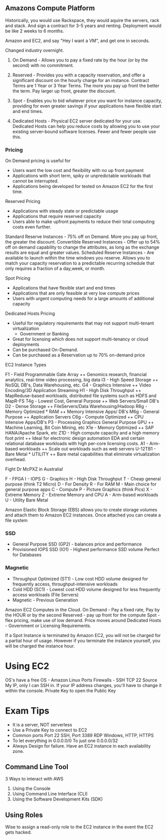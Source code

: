 ## Amazons Compute Platform

Historically, you would use Rackspace, they would aquire the servers, rack and stack.
And sign a contract for 3-5 years and renting.
Deployment would be like 2 weeks to 6 months.

Amazon and EC2, and say "Hey I want a VM", and get one in seconds.

Changed industry overnight.

1. On Demand - Allows you to pay a fixed rate by the hour (or by the second) with no commitment.

2. Reserved - Provides you with a capacity reservation, and offer a significant discount on the hourly charge for an instance.
Contract Terms are 1 Year or 3 Year Terms. The more you pay up front the better the term. Pay larger up front, greater the discount.

3. Spot - Enables you to bid whatever price you want for instance capacity, providing for even greater savings if your applications have flexible start and end times.

4. Dedicated Hosts - Physical EC2 server dedicated for your use. Dedicated Hosts can help you reduce costs by allowing you to use your existing server-bound software licenses. Fewer and fewer people use this.

### Pricing

On Demand pricing is useful for

- Users want the low cost and flexibility with no up front payment
- Applications with short term, spiky or unpredictable workloads that cannot be interrupted.
- Applications being developed for tested on Amazon EC2 for the first time.

Reserved Pricing
- Applications with steady state or predictable usage
- Applications that require reserved capacity
- Users able to make upfront payments to reduce their total computing costs even further.

Standard Reserve Instances - 75% off on Demand. More you pay up front, the greater the discount.
Convertible Reserved Instances - Offer up to 54% off on demand capability to change the attributes, as long as the exchange results are equal and greater values.
Scheduled Reserve Instances - Are available to launch within the time windows you reserve. Allows you to match your capacity reservation to a predictable recurring schedule that only requires a fraction of a day,week, or month.

Spot Pricing
- Applications that have flexible start and end times
- Applications that are only feasible at very low compute prices
- Users with urgent computing needs for a large amounts of additional capacity

Dedicated Hosts Pricing
- Useful for regulatory requirements that may not support multi-tenant virtualization
	- Government or Banking
- Great for licensing which does not support multi-tenancy or cloud deployments
- Can be purchased On-Demand.
- Can be purchased as a Reservation up to 70% on-demand price

EC2 Instance Types

F1 - Field Programmable Gate Array ++ Genomics research, financial analytics, real-time video processing, big data
I3 - High Speed Storage ++ NoSQL DB's, Data Warehousing, etc.
G4 - Graphics Intensive ++ Video Encoding/3D Application Streaming
H1 - High Disk Throughput ++ MapReduse-based workloads, distributed file systems such as HDFS and MapR-FS
T4g - Lowest Cost, General Purpose ++ Web Servers/Small DB's
D2 - Dense Storage ++ FileServers/Data Warehousing/Hadoop
R6g - Memory Optimized * RAM ++ Memory Intensive Apps/ DB's
M6g - General Purpose ++ Application Servers
C6g - Compute Optimized ++ CPU Intensive Apps/DB's
P3 - Processing Graphics General Purpose GPU ++ Machine Learning, Bit Coin Mining, etc
X1e - Memory Optimized ++ SAP HANA/Apache Spark, etc
Z1D - High compute capacity and a high memory foot print ++ Ideal for electronic design automation EDA and certain relational database workloads with high per-core licensing costs.
A1 - Arm-based workloads ++ Scale out workloads such as web servers
U-12TB1 - Bare Metal * UTILITY ++ Bare metal capabilities that eliminate virtualization overhead.


Fight Dr McPXZ in Australia!

F - FPGA
I - IOPS
G - Graphics
H - High Disk Throughput
T - Cheap general purpose (think T2 Micro)
D - For Density
R - For RAM
M - Main choice for general purpose apps
C - Compute
P - Picture Graphics (think Pics)
X - Extreme Memory
Z - Extreme Memory and CPU
A - Arm-based workloads
U - Utility Bare Metal

Amazon Elastic Block Storage (EBS) allows you to create storage volumes and attach them to Amazon EC2 instances. Once attached you can create a file system

### SSD
- General Purpose SSD (GP2) - balances price and performance
- Provisioned IOPS SSD (IO1) - Highest performance SSD volume Perfect for Databases

### Magnetic
- Throughput Optimized (ST1) - Low cost HDD volume designed for frequently access, throughput-intensive workloads
- Cold HDD (SC1) - Lowest cost HDD volume designed for less frequently access workloads (File Servers)
- Magnetic - Previous Generation

Amazon EC2 Computes in the Cloud.
On Demand - Pay a fixed rate, Pay by the HOUR or by the second
Reserved - pay up front for the compute
Spot - flex pricing, make use of low demand. Price moves around
Dedicated Hosts - Government or Licensing Requirements.

If a Spot Instance is terminated by Amazon EC2, you will not be charged for a partial hour of usage. However if you terminate the instance yourself, you will be charged the instance hour.

# Using EC2

OS's have a free OS - Amazon Linux
Ports
Firewalls - SSH TCP 22 Source My IP, only I can SSH in. If your IP address changes, you'll have to change it within the console.
Private Key to open the Public Key

# Exam Tips
* It is a server, NOT serverless
* Use a Private Key to connect to EC2
* Common ports Port 22 SSH, Port 3389 RDP Windows, HTTP, HTTPS
* To let everything in 0.0.0.0/0  To just one 0.0.0.0/32
* Always Design for failure. Have an EC2 instance in each availability zone.

## Command Line Tool

3 Ways to interact with AWS
1. Using the Console
2. Using Command Line Interface (CLI)
3. Using the Software Development Kits (SDK)

## Using Roles

Wise to assign a read-only role to the EC2 instance in the event the EC2 gets hacked.



















